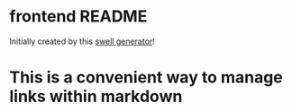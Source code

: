 # frontend README



Initially created by this [swell generator][parent-generator-url]!

# This is a convenient way to manage links within markdown
[parent-generator-url]: https://github.com/swellaby/generator-swell
